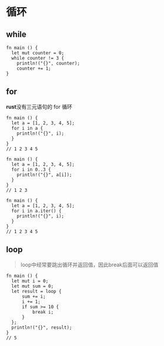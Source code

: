 # 循环

## while

```
fn main () {
  let mut counter = 0;
  while counter != 3 {
    println!("{}", counter);
    counter += 1;
}
```

## for

**rust**没有三元语句的 for 循环

```
fn main () {
  let a = [1, 2, 3, 4, 5];
  for i in a {
    println!("{}", i);
  }
}
// 1 2 3 4 5
```

```
fn main () {
  let a = [1, 2, 3, 4, 5];
  for i in 0..3 {
    println!("{}", a[i]);
  }
}
// 1 2 3
```

```
fn main () {
  let a = [1, 2, 3, 4, 5];
  for i in a.iter() {
    println!("{}", i);
  }
}
// 1 2 3 4 5
```

## loop
> loop中经常要跳出循环并返回值，因此break后面可以返回值
```
fn main () {
  let mut i = 0;
  let mut sum = 0;
  let result = loop {
      sum += i;
      i += 1;
      if sum >= 10 {
          break i;
      }
  };
  println!("{}", result);
}
// 5
```